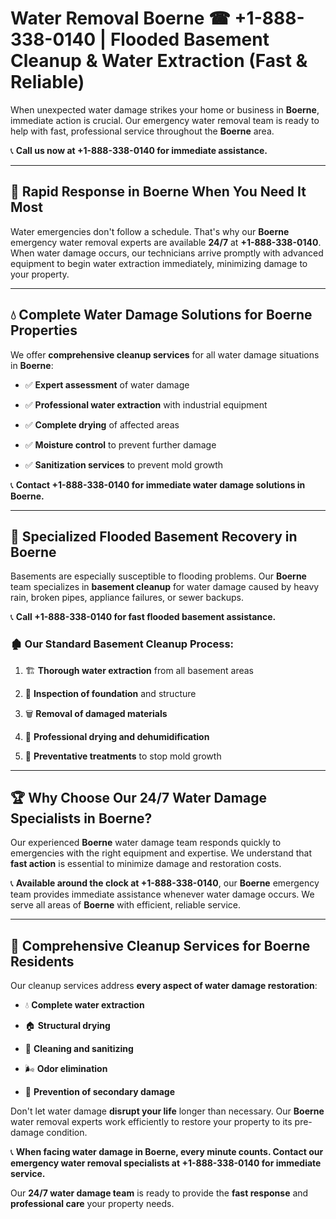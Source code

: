 # Water Removal Boerne ☎ +1-888-338-0140 | Flooded Basement Cleanup & Water Extraction (Fast & Reliable)

When unexpected water damage strikes your home or business in **Boerne**, immediate action is crucial. Our emergency water removal team is ready to help with fast, professional service throughout the **Boerne** area. 

📞 **Call us now at +1-888-338-0140 for immediate assistance.**
---
## 🚀 Rapid Response in Boerne When You Need It Most
Water emergencies don't follow a schedule. That's why our **Boerne** emergency water removal experts are available **24/7** at **+1-888-338-0140**. When water damage occurs, our technicians arrive promptly with advanced equipment to begin water extraction immediately, minimizing damage to your property.
---
## 💧 Complete Water Damage Solutions for Boerne Properties
We offer **comprehensive cleanup services** for all water damage situations in **Boerne**:
- ✅ **Expert assessment** of water damage  
- ✅ **Professional water extraction** with industrial equipment  
- ✅ **Complete drying** of affected areas  
- ✅ **Moisture control** to prevent further damage  
- ✅ **Sanitization services** to prevent mold growth  
📞 **Contact +1-888-338-0140 for immediate water damage solutions in Boerne.**
---
## 🌊 Specialized Flooded Basement Recovery in Boerne
Basements are especially susceptible to flooding problems. Our **Boerne** team specializes in **basement cleanup** for water damage caused by heavy rain, broken pipes, appliance failures, or sewer backups. 
📞 **Call +1-888-338-0140 for fast flooded basement assistance.**
### 🏚️ Our Standard Basement Cleanup Process:
1. 🏗️ **Thorough water extraction** from all basement areas  
2. 🔎 **Inspection of foundation** and structure  
3. 🗑️ **Removal of damaged materials**  
4. 💨 **Professional drying and dehumidification**  
5. 🚫 **Preventative treatments** to stop mold growth  
---
## 🏆 Why Choose Our 24/7 Water Damage Specialists in Boerne?
Our experienced **Boerne** water damage team responds quickly to emergencies with the right equipment and expertise. We understand that **fast action** is essential to minimize damage and restoration costs.
📞 **Available around the clock at +1-888-338-0140**, our **Boerne** emergency team provides immediate assistance whenever water damage occurs. We serve all areas of **Boerne** with efficient, reliable service.
---
## 🧹 Comprehensive Cleanup Services for Boerne Residents
Our cleanup services address **every aspect of water damage restoration**:
- 💧 **Complete water extraction**  
- 🏠 **Structural drying**  
- 🧼 **Cleaning and sanitizing**  
- 🌬️ **Odor elimination**  
- 🚫 **Prevention of secondary damage**  
Don't let water damage **disrupt your life** longer than necessary. Our **Boerne** water removal experts work efficiently to restore your property to its pre-damage condition.
📞 **When facing water damage in Boerne, every minute counts. Contact our emergency water removal specialists at +1-888-338-0140 for immediate service.**
Our **24/7 water damage team** is ready to provide the **fast response** and **professional care** your property needs.

